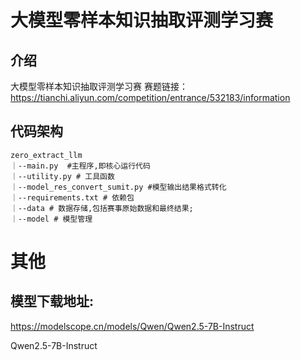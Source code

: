 # 大模型零样本知识抽取评测学习赛

## 介绍
大模型零样本知识抽取评测学习赛
赛题链接：https://tianchi.aliyun.com/competition/entrance/532183/information



## 代码架构

    zero_extract_llm
    ｜--main.py  #主程序,即核心运行代码
    ｜--utility.py # 工具函数
    ｜--model_res_convert_sumit.py #模型输出结果格式转化
    ｜--requirements.txt # 依赖包
    ｜--data # 数据存储,包括赛事原始数据和最终结果;
    ｜--model # 模型管理




# 其他
## 模型下载地址:

https://modelscope.cn/models/Qwen/Qwen2.5-7B-Instruct

Qwen2.5-7B-Instruct




